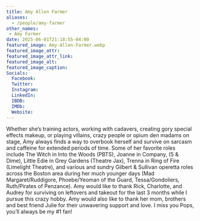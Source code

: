 ```yaml
---
title: Amy Allen Farmer
aliases: 
  - /people/amy-farmer
other_names: 
 - Amy Farmer
date: 2025-06-01T21:18:55-04:00
featured_image: Amy-Allen-Farmer.webp
featured_image_attr: 
featured_image_attr_link: 
featured_image_alt: 
featured_image_caption: 
Socials:
  Facebook: 
  Twitter: 
  Instagram: 
  LinkedIn: 
  IBDB: 
  IMDb:
  Website: 
---
```

Whether she’s training actors, working with cadavers, creating gory special effects makeup, or playing villains, crazy people or opium den madams on stage, Amy always finds a way to overbook herself and survive on sarcasm and caffeine for extended periods of time. Some of her favorite roles include The Witch in Into the Woods (PBTS), Joanne in Company, (5 & Dime), Little Edie in Grey Gardens (Theatre Jax), Trenna in Ring of Fire (Limelight Theatre), and various and sundry Gilbert & Sullivan operetta roles across the Boston area during her much younger days (Mad Margaret/Ruddigore, Phoebe/Yeoman of the Guard, Tessa/Gondoliers, Ruth/Pirates of Penzance). Amy would like to thank Rick, Charlotte, and Audrey for surviving on leftovers and takeout for the last 3 months while I pursue this crazy hobby. Amy would also like to thank her mom, brothers and best friend Julie for their unwavering support and love. I miss you Pops, you’ll always be my #1 fan!
